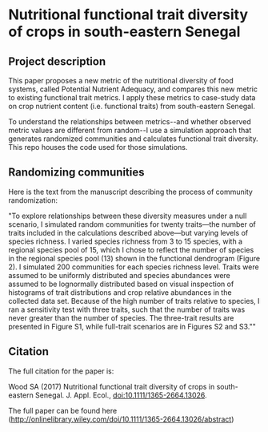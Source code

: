 Nutritional functional trait diversity of crops in south-eastern Senegal
================

Project description
-------------------

This paper proposes a new metric of the nutritional diversity of food systems, called Potential Nutrient Adequacy, and compares this new metric to existing functional trait metrics. I apply these metrics to case-study data on crop nutrient content (i.e. functional traits) from south-eastern Senegal.

To understand the relationships between metrics--and whether observed metric values are different from random--I use a simulation approach that generates randomized communities and calculates functional trait diversity. This repo houses the code used for those simulations.

Randomizing communities
-----------------------

Here is the text from the manuscript describing the process of community randomization:

"To explore relationships between these diversity measures under a null scenario, I simulated random communities for twenty traits—the number of traits included in the calculations described above—but varying levels of species richness. I varied species richness from 3 to 15 species, with a regional species pool of 15, which I chose to reflect the number of species in the regional species pool (13) shown in the functional dendrogram (Figure 2). I simulated 200 communities for each species richness level. Traits were assumed to be uniformly distributed and species abundances were assumed to be lognormally distributed based on visual inspection of histograms of trait distributions and crop relative abundances in the collected data set. Because of the high number of traits relative to species, I ran a sensitivity test with three traits, such that the number of traits was never greater than the number of species. The three-trait results are presented in Figure S1, while full-trait scenarios are in Figures S2 and S3.""

Citation
--------

The full citation for the paper is:

Wood SA (2017) Nutritional functional trait diversity of crops in south-eastern Senegal. J. Appl. Ecol., <doi:10.1111/1365-2664.13026>.

The full paper can be found here (<http://onlinelibrary.wiley.com/doi/10.1111/1365-2664.13026/abstract>)
